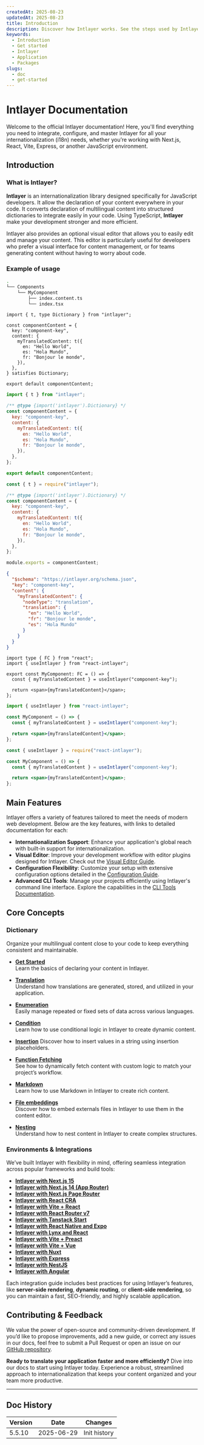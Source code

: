 ```yaml
---
createdAt: 2025-08-23
updatedAt: 2025-08-23
title: Introduction
description: Discover how Intlayer works. See the steps used by Intlayer in your application. See what does the different packages do.
keywords:
  - Introduction
  - Get started
  - Intlayer
  - Application
  - Packages
slugs:
  - doc
  - get-started
---
```


# Intlayer Documentation

Welcome to the official Intlayer documentation! Here, you'll find everything you need to integrate, configure, and master Intlayer for all your internationalization (i18n) needs, whether you’re working with Next.js, React, Vite, Express, or another JavaScript environment.

## Introduction

### What is Intlayer?

**Intlayer** is an internationalization library designed specifically for JavaScript developers. It allow the declaration of your content everywhere in your code. It converts declaration of multilingual content into structured dictionaries to integrate easily in your code. Using TypeScript, **Intlayer** make your development stronger and more efficient.

Intlayer also provides an optional visual editor that allows you to easily edit and manage your content. This editor is particularly useful for developers who prefer a visual interface for content management, or for teams generating content without having to worry about code.

### Example of usage

```bash
.
└── Components
    └── MyComponent
        ├── index.content.ts
        └── index.tsx
```

```tsx fileName="src/components/MyComponent/index.content.ts" contentDeclarationFormat="typescript"
import { t, type Dictionary } from "intlayer";

const componentContent = {
  key: "component-key",
  content: {
    myTranslatedContent: t({
      en: "Hello World",
      es: "Hola Mundo",
      fr: "Bonjour le monde",
    }),
  },
} satisfies Dictionary;

export default componentContent;
```

```javascript fileName="src/components/MyComponent/index.content.mjs" contentDeclarationFormat="esm"
import { t } from "intlayer";

/** @type {import('intlayer').Dictionary} */
const componentContent = {
  key: "component-key",
  content: {
    myTranslatedContent: t({
      en: "Hello World",
      es: "Hola Mundo",
      fr: "Bonjour le monde",
    }),
  },
};

export default componentContent;
```

```javascript fileName="src/components/MyComponent/index.content.cjs" contentDeclarationFormat="commonjs"
const { t } = require("intlayer");

/** @type {import('intlayer').Dictionary} */
const componentContent = {
  key: "component-key",
  content: {
    myTranslatedContent: t({
      en: "Hello World",
      es: "Hola Mundo",
      fr: "Bonjour le monde",
    }),
  },
};

module.exports = componentContent;
```

```json fileName="src/components/MyComponent/index.content.json" contentDeclarationFormat="json"
{
  "$schema": "https://intlayer.org/schema.json",
  "key": "component-key",
  "content": {
    "myTranslatedContent": {
      "nodeType": "translation",
      "translation": {
        "en": "Hello World",
        "fr": "Bonjour le monde",
        "es": "Hola Mundo"
      }
    }
  }
}
```

```tsx fileName="src/components/MyComponent/index.tsx" codeFormat="typescript"
import type { FC } from "react";
import { useIntlayer } from "react-intlayer";

export const MyComponent: FC = () => {
  const { myTranslatedContent } = useIntlayer("component-key");

  return <span>{myTranslatedContent}</span>;
};
```

```jsx fileName="src/components/MyComponent/index.mjx" codeFormat="esm"
import { useIntlayer } from "react-intlayer";

const MyComponent = () => {
  const { myTranslatedContent } = useIntlayer("component-key");

  return <span>{myTranslatedContent}</span>;
};
```

```jsx fileName="src/components/MyComponent/index.csx" codeFormat="commonjs"
const { useIntlayer } = require("react-intlayer");

const MyComponent = () => {
  const { myTranslatedContent } = useIntlayer("component-key");

  return <span>{myTranslatedContent}</span>;
};
```

## Main Features

Intlayer offers a variety of features tailored to meet the needs of modern web development. Below are the key features, with links to detailed documentation for each:

- **Internationalization Support**: Enhance your application's global reach with built-in support for internationalization.
- **Visual Editor**: Improve your development workflow with editor plugins designed for Intlayer. Check out the [Visual Editor Guide](https://github.com/aymericzip/intlayer/blob/main/docs/docs/en/intlayer_visual_editor.md).
- **Configuration Flexibility**: Customize your setup with extensive configuration options detailed in the [Configuration Guide](https://github.com/aymericzip/intlayer/blob/main/docs/docs/en/configuration.md).
- **Advanced CLI Tools**: Manage your projects efficiently using Intlayer's command line interface. Explore the capabilities in the [CLI Tools Documentation](https://github.com/aymericzip/intlayer/blob/main/docs/docs/en/intlayer_cli.md).

## Core Concepts

### Dictionary

Organize your multilingual content close to your code to keep everything consistent and maintainable.

- **[Get Started](https://github.com/aymericzip/intlayer/blob/main/docs/docs/en/dictionary/content_file.md)**  
  Learn the basics of declaring your content in Intlayer.

- **[Translation](https://github.com/aymericzip/intlayer/blob/main/docs/docs/en/dictionary/translation.md)**  
  Understand how translations are generated, stored, and utilized in your application.

- **[Enumeration](https://github.com/aymericzip/intlayer/blob/main/docs/docs/en/dictionary/enumeration.md)**  
  Easily manage repeated or fixed sets of data across various languages.

- **[Condition](https://github.com/aymericzip/intlayer/blob/main/docs/docs/en/dictionary/conditional.md)**  
  Learn how to use conditional logic in Intlayer to create dynamic content.

- **[Insertion](https://github.com/aymericzip/intlayer/blob/main/docs/docs/en/dictionary/insertion.md)**
  Discover how to insert values in a string using insertion placeholders.

- **[Function Fetching](https://github.com/aymericzip/intlayer/blob/main/docs/docs/en/dictionary/function_fetching.md)**  
  See how to dynamically fetch content with custom logic to match your project’s workflow.

- **[Markdown](https://github.com/aymericzip/intlayer/blob/main/docs/docs/en/dictionary/markdown.md)**  
  Learn how to use Markdown in Intlayer to create rich content.

- **[File embeddings](https://github.com/aymericzip/intlayer/blob/main/docs/docs/en/dictionary/file_embeddings.md)**  
  Discover how to embed externals files in Intlayer to use them in the content editor.

- **[Nesting](https://github.com/aymericzip/intlayer/blob/main/docs/docs/en/dictionary/nesting.md)**  
  Understand how to nest content in Intlayer to create complex structures.

### Environments & Integrations

We’ve built Intlayer with flexibility in mind, offering seamless integration across popular frameworks and build tools:

- **[Intlayer with Next.js 15](https://github.com/aymericzip/intlayer/blob/main/docs/docs/en/intlayer_with_nextjs_15.md)**
- **[Intlayer with Next.js 14 (App Router)](https://github.com/aymericzip/intlayer/blob/main/docs/docs/en/intlayer_with_nextjs_14.md)**
- **[Intlayer with Next.js Page Router](https://github.com/aymericzip/intlayer/blob/main/docs/docs/en/intlayer_with_nextjs_page_router.md)**
- **[Intlayer with React CRA](https://github.com/aymericzip/intlayer/blob/main/docs/docs/en/intlayer_with_create_react_app.md)**
- **[Intlayer with Vite + React](https://github.com/aymericzip/intlayer/blob/main/docs/docs/en/intlayer_with_vite+react.md)**
- **[Intlayer with React Router v7](https://github.com/aymericzip/intlayer/blob/main/docs/docs/en/intlayer_with_react_router_v7.md)**
- **[Intlayer with Tanstack Start](https://github.com/aymericzip/intlayer/blob/main/docs/docs/en/intlayer_with_tanstack.md)**
- **[Intlayer with React Native and Expo](https://github.com/aymericzip/intlayer/blob/main/docs/docs/en/intlayer_with_react_native+expo.md)**
- **[Intlayer with Lynx and React](https://github.com/aymericzip/intlayer/blob/main/docs/docs/en/intlayer_with_lynx+react.md)**
- **[Intlayer with Vite + Preact](https://github.com/aymericzip/intlayer/blob/main/docs/docs/en/intlayer_with_vite+preact.md)**
- **[Intlayer with Vite + Vue](https://github.com/aymericzip/intlayer/blob/main/docs/docs/en/intlayer_with_vite+vue.md)**
- **[Intlayer with Nuxt](https://github.com/aymericzip/intlayer/blob/main/docs/docs/en/intlayer_with_nuxt.md)**
- **[Intlayer with Express](https://github.com/aymericzip/intlayer/blob/main/docs/docs/en/intlayer_with_express.md)**
- **[Intlayer with NestJS](https://github.com/aymericzip/intlayer/blob/main/docs/docs/en/intlayer_with_nestjs.md)**
- **[Intlayer with Angular](https://github.com/aymericzip/intlayer/blob/main/docs/docs/en/intlayer_with_angular.md)**

Each integration guide includes best practices for using Intlayer’s features, like **server-side rendering**, **dynamic routing**, or **client-side rendering**, so you can maintain a fast, SEO-friendly, and highly scalable application.

## Contributing & Feedback

We value the power of open-source and community-driven development. If you’d like to propose improvements, add a new guide, or correct any issues in our docs, feel free to submit a Pull Request or open an issue on our [GitHub repository](https://github.com/aymericzip/intlayer/blob/main/docs/docs).

**Ready to translate your application faster and more efficiently?** Dive into our docs to start using Intlayer today. Experience a robust, streamlined approach to internationalization that keeps your content organized and your team more productive.

---

## Doc History

| Version | Date       | Changes      |
| ------- | ---------- | ------------ |
| 5.5.10  | 2025-06-29 | Init history |

